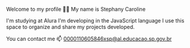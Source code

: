 Welcome to my profile 💙💙
My name is Stephany Caroline

I'm studying at Alura
I'm developing in the JavaScript language
I use this space to organize and share my projects developed.

You can contact me 📫
0000110605846xsp@al.educacao.sp.gov.br
